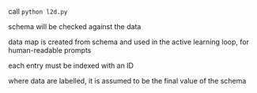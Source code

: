 call `python l2d.py`

schema will be checked against the data

data map is created from schema and used in the active learning loop, for human-readable prompts

each entry must be indexed with an ID

where data are labelled, it is assumed to be the final value of the schema